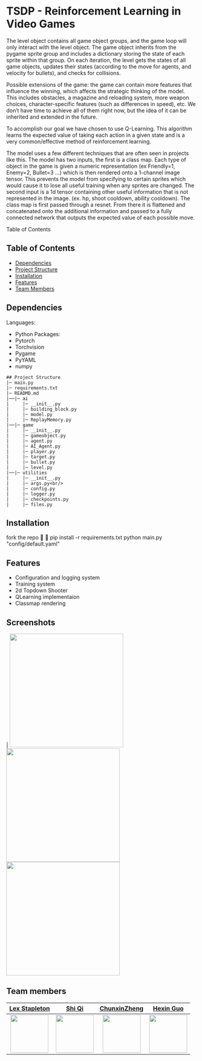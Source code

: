# TSDP - Reinforcement Learning in Video Games

The level object contains all game object groups, and the game loop will only interact with the level object. The game object inherits from the pygame sprite group and includes a dictionary storing the state of each sprite within that group. On each iteration, the level gets the states of all game objects, updates their states (according to the move for agents, and velocity for bullets), and checks for collisions.

Possible extensions of the game: the game can contain more features that influence the winning, which affects the strategic thinking of the model. This includes obstacles, a magazine and reloading system, more weapon choices, character-specific features (such as differences in speed), etc. We don’t have time to achieve all of them right now, but the idea of it can be inherited and extended in the future.

To accomplish our goal we have chosen to use Q-Learning. This algorithm learns the expected value of taking each action in a given state and is a very common/effective method of reinforcement learning. 

The model uses a few different techniques that are often seen in projects like this. The model has two inputs, the first is a class map. Each type of object in the game is given a numeric representation (ex Friendly=1, Enemy=2, Bullet=3 …) which is then rendered onto a 1-channel image tensor. This prevents the model from specifying to certain sprites which would cause it to lose all useful training when any sprites are changed. The second input is a 1d tensor containing other useful information that is not represented in the image. (ex. hp, shoot cooldown, ability cooldown). The class map is first passed through a resnet. From there it is flattened and concatenated onto the additional information and passed to a fully connected network that outputs the expected value of each possible move.

Table of Contents

## Table of Contents
- [Dependencies](#dependencies)
- [Project Structure](#project-structure)
- [Installation](#installation)
- [Features](#features)
- [Team Members](#team-members)



## Dependencies
Languages:
- Python
Packages:
- Pytorch 
- Torchvision
- Pygame
- PyYAML
- numpy
```
## Project Structure
|─ main.py
|─ requirements.txt
|─ READMD.md
|──|─ ai
|     |─ __init__.py
|     |─ building_block.py
|     |─ model.py
|     |─ ReplayMemory.py
|──|─ game
|     |─ __init__.py
|     |─ gameobject.py
|     |─ agent.py
|     |─ AI_Agent.py
|     |─ player.py
|     |─ target.py
|     |─ bullet.py
|     |─ level.py
|──|─ utilities
|     |─ __init__.py
|     |─ args.py<br/>
|     |─ config.py
|     |─ logger.py
|     |─ checkpoints.py
|     |─ files.py
```
## Installation
fork the repo 🙂 🍴
pip install -r requirements.txt
python main.py "config/default.yaml"

## Features
- Configuration and logging system
- Training system
- 2d Topdown Shooter
- QLearning implementaion
- Classmap rendering

## Screenshots
| <img src="https://user-images.githubusercontent.com/43355577/204070062-d2577b8e-a0bb-4fec-a152-6b65aa6075cb.png" width="300">  <img src="https://user-images.githubusercontent.com/43355577/204070063-63edfc33-1da7-4cd4-bf07-6cb05a400389.png" width="300">  <img src="https://user-images.githubusercontent.com/43355577/204070083-0e37d4d3-00d9-4db0-a66e-4044dbe18308.gif" width="300"> 

## Team members

| <a href="https://github.com/Mkath1423" target="_blank"> **Lex Stapleton**</a> | <a href="https://github.com/shiqui" target="_blank"> **Shi Qi**</a> | <a href="https://github.com/ChunxinZheng" target="_blank"> **ChunxinZheng**</a> | <a href="https://github.com/hg2006" target="_blank"> **Hexin Guo**</a> |
| :---: | :---: | :---: | :---: |
| <img src="https://avatars.githubusercontent.com/u/43355577?v=4" width="100"> | <img src="https://avatars.githubusercontent.com/u/44322197?v=4" width="100"> | <img src="https://avatars.githubusercontent.com/u/115291818?v=4" width="100"> | <img src="https://avatars.githubusercontent.com/u/116389473?v=4" width="100"> |


